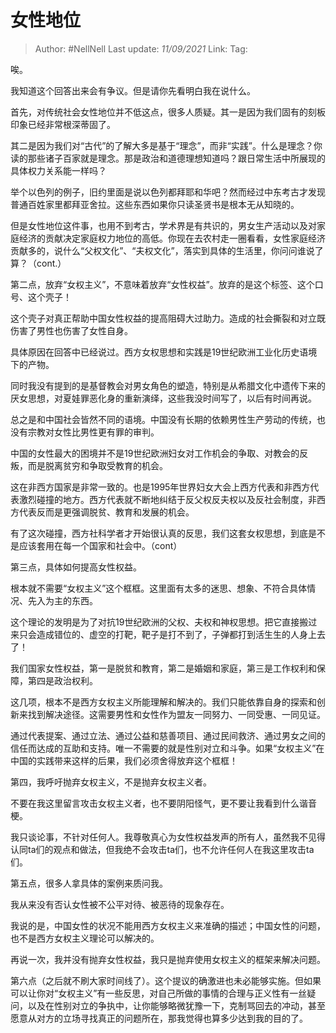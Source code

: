 # 女性地位

> Author: #NellNell
> Last update: *11/09/2021*
> Link:
> Tag:

唉。

我知道这个回答出来会有争议。但是请你先看明白我在说什么。

首先，对传统社会女性地位并不低这点，很多人质疑。其一是因为我们固有的刻板印象已经非常根深蒂固了。

其二是因为我们对“古代”的了解大多是基于“理念”，而非“实践”。什么是理念？你读的那些诸子百家就是理念。那是政治和道德理想知道吗？跟日常生活中所展现的具体权力关系能一样吗？

举个以色列的例子，旧约里面是说以色列都拜耶和华吧？然而经过中东考古才发现普通百姓家里都拜亚舍拉。这些东西如果你只读圣贤书是根本无从知晓的。

但是女性地位这件事，也用不到考古，学术界是有共识的，男女生产活动以及对家庭经济的贡献决定家庭权力地位的高低。你现在去农村走一圈看看，女性家庭经济贡献多的，说什么“父权文化”、“夫权文化”，落实到具体的生活里，你问问谁说了算？（cont.）

第二点，放弃“女权主义”，不意味着放弃“女性权益”。放弃的是这个标签、这个口号、这个壳子！

这个壳子对真正帮助中国女性权益的提高阻碍大过助力。造成的社会撕裂和对立既伤害了男性也伤害了女性自身。

具体原因在回答中已经说过。西方女权思想和实践是19世纪欧洲工业化历史语境下的产物。

同时我没有提到的是基督教会对男女角色的塑造，特别是从希腊文化中遗传下来的厌女思想，对夏娃罪恶化身的重新演绎，这些我没时间写了，以后有时间再说。

总之是和中国社会皆然不同的语境。中国没有长期的依赖男性生产劳动的传统，也没有宗教对女性比男性更有罪的审判。

中国的女性最大的困境并不是19世纪欧洲妇女对工作机会的争取、对教会的反叛，而是脱离贫穷和争取受教育的机会。

这在非西方国家是非常一致的。也是1995年世界妇女大会上西方代表和非西方代表激烈碰撞的地方。西方代表就不断地纠结于反父权反夫权以及反社会制度，非西方代表反而是更强调脱贫、教育和发展的机会。

有了这次碰撞，西方社科学者才开始很认真的反思，我们这套女权思想，到底是不是应该套用在每一个国家和社会中。（cont）

第三点，具体如何提高女性权益。

根本就不需要“女权主义”这个框框。这里面有太多的迷思、想象、不符合具体情况、先入为主的东西。

这个理论的发明是为了对抗19世纪欧洲的父权、夫权和神权思想。把它直接搬过来只会造成错位的、虚空的打靶，靶子是打不到了，子弹都打到活生生的人身上去了！

我们国家女性权益，第一是脱贫和教育，第二是婚姻和家庭，第三是工作权利和保障，第四是政治权利。

这几项，根本不是西方女权主义所能理解和解决的。我们只能依靠自身的探索和创新来找到解决途径。这需要男性和女性作为盟友一同努力、一同受惠、一同见证。

通过代表提案、通过立法、通过公益和慈善项目、通过民间救济、通过男女之间的信任而达成的互助和支持。唯一不需要的就是性别对立和斗争。如果“女权主义”在中国的实践带来这样的后果，我们必须舍得放弃这个框框！

第四，我呼吁抛弃女权主义，不是抛弃女权主义者。

不要在我这里留言攻击女权主义者，也不要阴阳怪气，更不要让我看到什么谐音梗。

我只谈论事，不针对任何人。我尊敬真心为女性权益发声的所有人，虽然我不见得认同ta们的观点和做法，但我绝不会攻击ta们，也不允许任何人在我这里攻击ta们。

第五点，很多人拿具体的案例来质问我。

我从来没有否认女性被不公平对待、被恶待的现象存在。

我说的是，中国女性的状况不能用西方女权主义来准确的描述；中国女性的问题，也不是西方女权主义理论可以解决的。

再说一次，我并没有抛弃女性权益，我只是抛弃使用女权主义的框架来解决问题。

第六点（之后就不刷大家时间线了）。这个提议的确激进也未必能够实施。但如果可以让你对“女权主义”有一些反思，对自己所做的事情的合理与正义性有一丝疑问，以及在性别对立的争执中，让你能够略微犹豫一下，克制骂回去的冲动，甚至愿意从对方的立场寻找真正的问题所在，那我觉得也算多少达到我的目的了。
